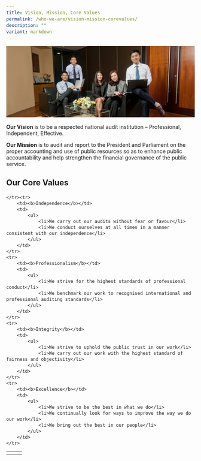 ```yaml
---
title: Vision, Mission, Core Values
permalink: /who-we-are/vision-mission-corevalues/
description: ""
variant: markdown
---
```

![](/images/PageBanner1.jpg)

**Our Vision**&nbsp;is to be a respected national audit institution – Professional, Independent, Effective.

**Our Mission**&nbsp;is to audit and report to the President and Parliament on the proper accounting and use of public resources so as&nbsp;to enhance public accountability and help strengthen the financial governance of the public service.
<br> 


## Our Core Values

<table>
	<tbody><tr><th>
	</th><td></td>
	<td></td>
	
	</tr><tr>
		<td><b>Independence</b></td>
		<td>
			<ul>
				<li>We carry out our audits without fear or favour</li>
				<li>We conduct ourselves at all times in a manner consistent with our independence</li>
			</ul>
		</td>	
	</tr>
	<tr>
		<td><b>Professionalism</b></td>
		<td>
			<ul>
				<li>We strive for the highest standards of professional conduct</li>
				<li>We benchmark our work to recognised international and professional auditing standards</li>
			</ul>
		</td>
	</tr>
	<tr>
		<td><b>Integrity</b></td>
		<td>
			<ul>
				<li>We strive to uphold the public trust in our work</li>
				<li>We carry out our work with the highest standard of fairness and objectivity</li>
			</ul>
		</td>	
	</tr>
	<tr>
		<td><b>Excellence</b></td>
		<td>
			<ul>
				<li>We strive to be the best in what we do</li>
				<li>We continually look for ways to improve the way we do our work</li>
				<li>We bring out the best in our people</li>
			</ul>
		</td>
	</tr>
</tbody></table>
